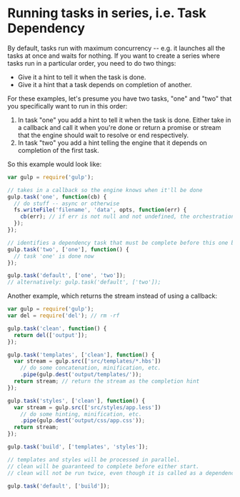 # Running tasks in series, i.e. Task Dependency

By default, tasks run with maximum concurrency -- e.g. it launches all the tasks 
at once and waits for nothing. If you want to create a series where tasks run in 
a particular order, you need to do two things:

* Give it a hint to tell it when the task is done.
* Give it a hint that a task depends on completion of another.

For these examples, let's presume you have two tasks, "one" and "two" that you 
specifically want to run in this order:

1. In task "one" you add a hint to tell it when the task is done. Either take in 
   a callback and call it when you're done or return a promise or stream that 
   the engine should wait to resolve or end respectively.
2. In task "two" you add a hint telling the engine that it depends on completion 
   of the first task.

So this example would look like:

```javascript
var gulp = require('gulp');

// takes in a callback so the engine knows when it'll be done
gulp.task('one', function(cb) {
  // do stuff -- async or otherwise
  fs.writeFile('filename', 'data', opts, function(err) {
    cb(err); // if err is not null and not undefined, the orchestration will stop, and 'two' will not run
  });
});

// identifies a dependency task that must be complete before this one begins
gulp.task('two', ['one'], function() {
  // task 'one' is done now
});

gulp.task('default', ['one', 'two']);
// alternatively: gulp.task('default', ['two']);
```

Another example, which returns the stream instead of using a callback:

```javascript
var gulp = require('gulp');
var del = require('del'); // rm -rf

gulp.task('clean', function() {
  return del(['output']);
});

gulp.task('templates', ['clean'], function() {
  var stream = gulp.src(['src/templates/*.hbs'])
    // do some concatenation, minification, etc.
    .pipe(gulp.dest('output/templates/'));
  return stream; // return the stream as the completion hint
});

gulp.task('styles', ['clean'], function() {
  var stream = gulp.src(['src/styles/app.less'])
    // do some hinting, minification, etc.
    .pipe(gulp.dest('output/css/app.css'));
  return stream;
});

gulp.task('build', ['templates', 'styles']);

// templates and styles will be processed in parallel.
// clean will be guaranteed to complete before either start.
// clean will not be run twice, even though it is called as a dependency twice.

gulp.task('default', ['build']);
```

